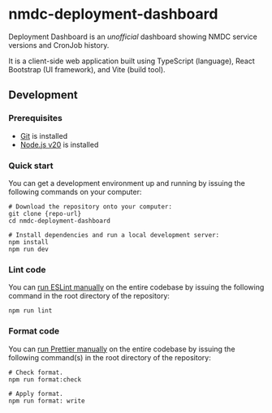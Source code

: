 # nmdc-deployment-dashboard

Deployment Dashboard is an _unofficial_ dashboard showing NMDC service versions and CronJob history.

It is a client-side web application built using TypeScript (language), React Bootstrap (UI framework),
and Vite (build tool).

## Development

### Prerequisites

- [Git](https://git-scm.com/) is installed
- [Node.js v20](https://nodejs.org/en/download) is installed

### Quick start

You can get a development environment up and running by issuing the following commands on your computer:

```
# Download the repository onto your computer:
git clone {repo-url}
cd nmdc-deployment-dashboard

# Install dependencies and run a local development server:
npm install
npm run dev
```

### Lint code

You can [run ESLint manually](https://eslint.org/docs/latest/use/command-line-interface) on the entire codebase by
issuing the following command in the root directory of the repository:

```shell
npm run lint
```

### Format code

You can [run Prettier manually](https://prettier.io/docs/en/cli) on the entire codebase by
issuing the following command(s) in the root directory of the repository:

```shell
# Check format.
npm run format:check

# Apply format.
npm run format: write
```


